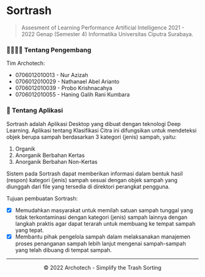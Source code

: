 # Sortrash

> Assesment of Learning Performance Artificial Intelligence 2021 - 2022 Genap (Semester 4) Informatika Universitas Ciputra Surabaya.

### 👨‍💻👩‍💻 Tentang Pengembang
Tim Archotech:
- 0706012010013 - Nur Azizah
- 0706012010029 - Nathanael Abel Arianto
- 0706012010039 - Probo Krishnacahya
- 0706012010055 - Haning Galih Rani Kumbara

### 📱 Tentang Aplikasi
Sortrash adalah Aplikasi Desktop yang dibuat dengan teknologi Deep Learning. Aplikasi tentang Klasifikasi Citra ini difungsikan untuk mendeteksi objek berupa sampah berdasarkan 3 kategori (jenis) sampah, yaitu:
1. Organik
2. Anorganik Berbahan Kertas
3. Anorganik Berbahan Non-Kertas

Sistem pada Sortrash dapat memberikan informasi dalam bentuk hasil (respon) kategori (jenis) sampah sesuai dengan objek sampah yang diunggah dari file yang tersedia di direktori perangkat pengguna.

Tujuan pembuatan Sortrash:
- [x] Memudahkan masyarakat untuk memilah satuan sampah tunggal yang tidak terkontaminasi dengan kategori (jenis) sampah lainnya dengan langkah praktis agar dapat terarah untuk membuang ke tempat sampah yang tepat.
- [x] Membantu pihak pengelola sampah dalam melaksanakan manajemen proses penanganan sampah lebih lanjut mengenai sampah-sampah yang telah dibuang di tempat sampah.

---

<p align="center"> &copy; 2022 Archotech - Simplify the Trash Sorting </p>
